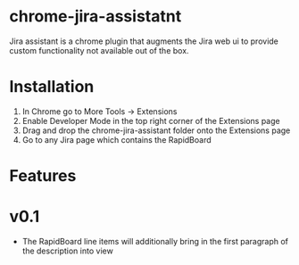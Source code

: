 chrome-jira-assistatnt
==

Jira assistant is a chrome plugin that augments the Jira web ui to provide custom functionality not available out of the
box. 

# Installation
1. In Chrome go to More Tools -> Extensions
2. Enable Developer Mode in the top right corner of the Extensions page
3. Drag and drop the chrome-jira-assistant folder onto the Extensions page
4. Go to any Jira page which contains the RapidBoard

# Features
v0.1
==
- The RapidBoard line items will additionally bring in the first paragraph of the description into view